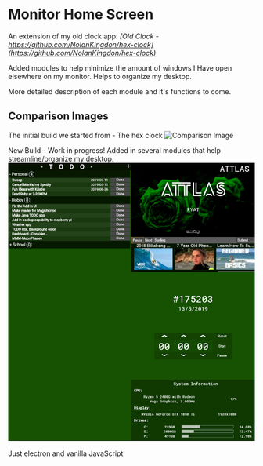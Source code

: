 # Monitor Home Screen

An extension of my old clock app:
_[Old Clock - https://github.com/NolanKingdon/hex-clock](https://github.com/NolanKingdon/hex-clock)_

Added modules to help minimize the amount of windows I Have open elsewhere on my monitor. Helps to organize my desktop.

More detailed description of each module and it's functions to come.

## Comparison Images

The initial build we started from - The hex clock
![Comparison Image](https://github.com/NolanKingdon/electron-hex-clock/blob/master/images/comparison.PNG "Comparison Image")

New Build - Work in progress! Added in several modules that help streamline/organize my desktop.
![New Build](https://github.com/NolanKingdon/Monitor_Landing_Screen/blob/master/images/newBuild.PNG)

Just electron and vanilla JavaScript
